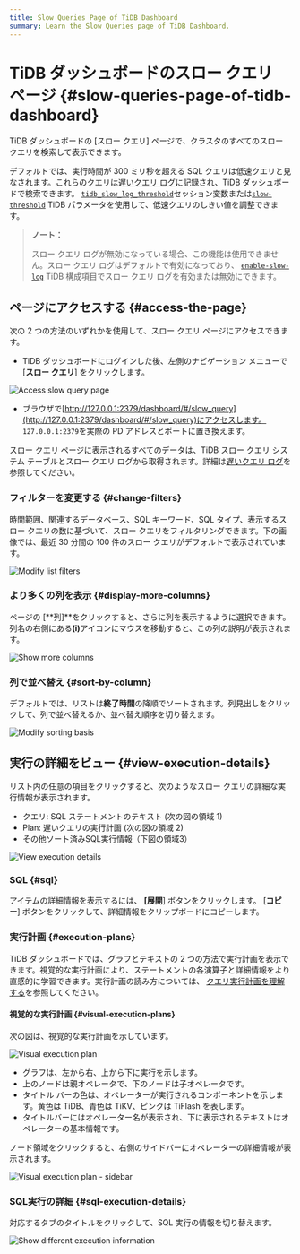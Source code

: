 ```yaml
---
title: Slow Queries Page of TiDB Dashboard
summary: Learn the Slow Queries page of TiDB Dashboard.
---
```


# TiDB ダッシュボードのスロー クエリ ページ {#slow-queries-page-of-tidb-dashboard}

TiDB ダッシュボードの [スロー クエリ] ページで、クラスタのすべてのスロー クエリを検索して表示できます。

デフォルトでは、実行時間が 300 ミリ秒を超える SQL クエリは低速クエリと見なされます。これらのクエリは[遅いクエリ ログ](/identify-slow-queries.md)に記録され、TiDB ダッシュボードで検索できます。 [`tidb_slow_log_threshold`](/system-variables.md#tidb_slow_log_threshold)セッション変数または[`slow-threshold`](/tidb-configuration-file.md#slow-threshold) TiDB パラメータを使用して、低速クエリのしきい値を調整できます。

> **ノート：**
>
> スロー クエリ ログが無効になっている場合、この機能は使用できません。スロー クエリ ログはデフォルトで有効になっており、 [`enable-slow-log`](/tidb-configuration-file.md#enable-slow-log) TiDB 構成項目でスロー クエリ ログを有効または無効にできます。

## ページにアクセスする {#access-the-page}

次の 2 つの方法のいずれかを使用して、スロー クエリ ページにアクセスできます。

-   TiDB ダッシュボードにログインした後、左側のナビゲーション メニューで [**スロー クエリ**] をクリックします。

![Access slow query page](/media/dashboard/dashboard-slow-queries-access-v620.png)

-   ブラウザで[http://127.0.0.1:2379/dashboard/#/slow_query](http://127.0.0.1:2379/dashboard/#/slow_query)にアクセスします。 `127.0.0.1:2379`を実際の PD アドレスとポートに置き換えます。

スロー クエリ ページに表示されるすべてのデータは、TiDB スロー クエリ システム テーブルとスロー クエリ ログから取得されます。詳細は[遅いクエリ ログ](/identify-slow-queries.md)を参照してください。

### フィルターを変更する {#change-filters}

時間範囲、関連するデータベース、SQL キーワード、SQL タイプ、表示するスロー クエリの数に基づいて、スロー クエリをフィルタリングできます。下の画像では、最近 30 分間の 100 件のスロー クエリがデフォルトで表示されています。

![Modify list filters](/media/dashboard/dashboard-slow-queries-list1-v620.png)

### より多くの列を表示 {#display-more-columns}

ページの [**列]**をクリックすると、さらに列を表示するように選択できます。列名の右側にある<strong>(i)</strong>アイコンにマウスを移動すると、この列の説明が表示されます。

![Show more columns](/media/dashboard/dashboard-slow-queries-list2-v620.png)

### 列で並べ替え {#sort-by-column}

デフォルトでは、リストは**終了時間**の降順でソートされます。列見出しをクリックして、列で並べ替えるか、並べ替え順序を切り替えます。

![Modify sorting basis](/media/dashboard/dashboard-slow-queries-list3-v620.png)

## 実行の詳細をビュー {#view-execution-details}

リスト内の任意の項目をクリックすると、次のようなスロー クエリの詳細な実行情報が表示されます。

-   クエリ: SQL ステートメントのテキスト (次の図の領域 1)
-   Plan: 遅いクエリの実行計画 (次の図の領域 2)
-   その他ソート済みSQL実行情報（下図の領域3）

![View execution details](/media/dashboard/dashboard-slow-queries-detail1-v620.png)

### SQL {#sql}

アイテムの詳細情報を表示するには、 **[展開**] ボタンをクリックします。 [<strong>コピー</strong>] ボタンをクリックして、詳細情報をクリップボードにコピーします。

### 実行計画 {#execution-plans}

TiDB ダッシュボードでは、グラフとテキストの 2 つの方法で実行計画を表示できます。視覚的な実行計画により、ステートメントの各演算子と詳細情報をより直感的に学習できます。実行計画の読み方については、 [クエリ実行計画を理解する](/explain-overview.md)を参照してください。

#### 視覚的な実行計画 {#visual-execution-plans}

次の図は、視覚的な実行計画を示しています。

![Visual execution plan](/media/dashboard/dashboard-visual-plan-2.png)

-   グラフは、左から右、上から下に実行を示します。
-   上のノードは親オペレータで、下のノードは子オペレータです。
-   タイトル バーの色は、オペレーターが実行されるコンポーネントを示します。黄色は TiDB、青色は TiKV、ピンクは TiFlash を表します。
-   タイトルバーにはオペレーター名が表示され、下に表示されるテキストはオペレーターの基本情報です。

ノード領域をクリックすると、右側のサイドバーにオペレーターの詳細情報が表示されます。

![Visual execution plan - sidebar](/media/dashboard/dashboard-visual-plan-popup.png)

### SQL実行の詳細 {#sql-execution-details}

対応するタブのタイトルをクリックして、SQL 実行の情報を切り替えます。

![Show different execution information](/media/dashboard/dashboard-slow-queries-detail2-v620.png)

